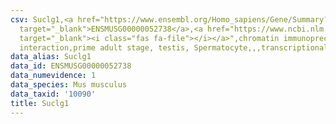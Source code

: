 ```yaml
---
csv: Suclg1,<a href="https://www.ensembl.org/Homo_sapiens/Gene/Summary?db=core;g=ENSMUSG00000052738"
  target="_blank">ENSMUSG00000052738</a>,<a href="https://www.ncbi.nlm.nih.gov/pubmed/25450459"
  target="_blank"><i class="fas fa-file"></i></a>",chromatin immunoprecipitation assay,direct
  interaction,prime adult stage, testis, Spermatocyte,,,transcriptional regulation,
data_alias: Suclg1
data_id: ENSMUSG00000052738
data_numevidence: 1
data_species: Mus musculus
data_taxid: '10090'
title: Suclg1
---
```

